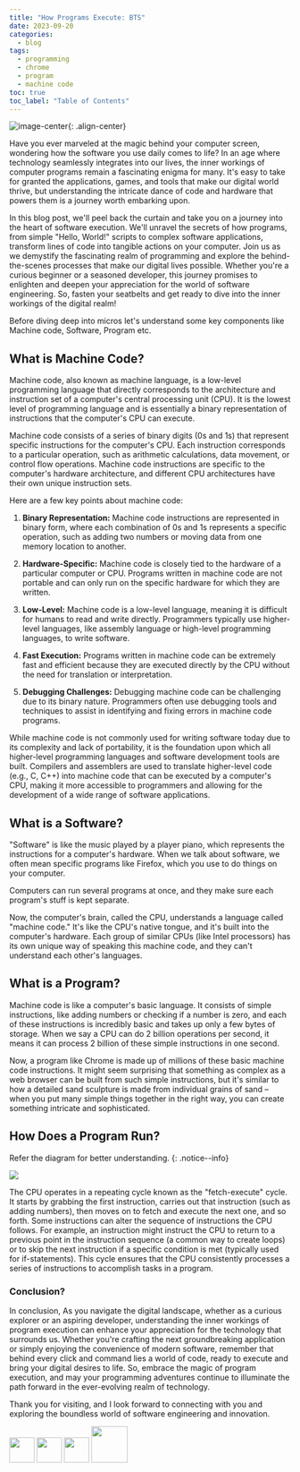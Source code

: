 ```yaml
---
title: "How Programs Execute: BTS"
date: 2023-09-20
categories:
  - blog
tags:
  - programming
  - chrome
  - program
  - machine code
toc: true
toc_label: "Table of Contents"
---
```


![image-center](/assets/how-program-executes/Computer-programmer.jpeg){: .align-center}

Have you ever marveled at the magic behind your computer screen, wondering how the software you use daily comes to life? In an age where technology seamlessly integrates into our lives, the inner workings of computer programs remain a fascinating enigma for many. It's easy to take for granted the applications, games, and tools that make our digital world thrive, but understanding the intricate dance of code and hardware that powers them is a journey worth embarking upon.

In this blog post, we'll peel back the curtain and take you on a journey into the heart of software execution. We'll unravel the secrets of how programs, from simple "Hello, World!" scripts to complex software applications, transform lines of code into tangible actions on your computer. Join us as we demystify the fascinating realm of programming and explore the behind-the-scenes processes that make our digital lives possible. Whether you're a curious beginner or a seasoned developer, this journey promises to enlighten and deepen your appreciation for the world of software engineering. So, fasten your seatbelts and get ready to dive into the inner workings of the digital realm!

Before diving deep into micros let's understand some key components like Machine code, Software, Program etc.

## What is Machine Code?

Machine code, also known as machine language, is a low-level programming language that directly corresponds to the architecture and instruction set of a computer's central processing unit (CPU). It is the lowest level of programming language and is essentially a binary representation of instructions that the computer's CPU can execute.

Machine code consists of a series of binary digits (0s and 1s) that represent specific instructions for the computer's CPU. Each instruction corresponds to a particular operation, such as arithmetic calculations, data movement, or control flow operations. Machine code instructions are specific to the computer's hardware architecture, and different CPU architectures have their own unique instruction sets.

Here are a few key points about machine code:

1. **Binary Representation:** Machine code instructions are represented in binary form, where each combination of 0s and 1s represents a specific operation, such as adding two numbers or moving data from one memory location to another.

2. **Hardware-Specific:** Machine code is closely tied to the hardware of a particular computer or CPU. Programs written in machine code are not portable and can only run on the specific hardware for which they are written.

3. **Low-Level:** Machine code is a low-level language, meaning it is difficult for humans to read and write directly. Programmers typically use higher-level languages, like assembly language or high-level programming languages, to write software.

4. **Fast Execution:** Programs written in machine code can be extremely fast and efficient because they are executed directly by the CPU without the need for translation or interpretation.

5. **Debugging Challenges:** Debugging machine code can be challenging due to its binary nature. Programmers often use debugging tools and techniques to assist in identifying and fixing errors in machine code programs.

While machine code is not commonly used for writing software today due to its complexity and lack of portability, it is the foundation upon which all higher-level programming languages and software development tools are built. Compilers and assemblers are used to translate higher-level code (e.g., C, C++) into machine code that can be executed by a computer's CPU, making it more accessible to programmers and allowing for the development of a wide range of software applications.

## What is a Software?

"Software" is like the music played by a player piano, which represents the instructions for a computer's hardware. When we talk about software, we often mean specific programs like Firefox, which you use to do things on your computer.

Computers can run several programs at once, and they make sure each program's stuff is kept separate.

Now, the computer's brain, called the CPU, understands a language called "machine code." It's like the CPU's native tongue, and it's built into the computer's hardware. Each group of similar CPUs (like Intel processors) has its own unique way of speaking this machine code, and they can't understand each other's languages.

## What is a Program?

Machine code is like a computer's basic language. It consists of simple instructions, like adding numbers or checking if a number is zero, and each of these instructions is incredibly basic and takes up only a few bytes of storage. When we say a CPU can do 2 billion operations per second, it means it can process 2 billion of these simple instructions in one second.

Now, a program like Chrome is made up of millions of these basic machine code instructions. It might seem surprising that something as complex as a web browser can be built from such simple instructions, but it's similar to how a detailed sand sculpture is made from individual grains of sand – when you put many simple things together in the right way, you can create something intricate and sophisticated.

## How Does a Program Run?

Refer the diagram for better understanding.
{: .notice--info}

![]({{site.url}}/assets/how-program-executes/program_executes.png)

The CPU operates in a repeating cycle known as the "fetch-execute" cycle. It starts by grabbing the first instruction, carries out that instruction (such as adding numbers), then moves on to fetch and execute the next one, and so forth. Some instructions can alter the sequence of instructions the CPU follows. For example, an instruction might instruct the CPU to return to a previous point in the instruction sequence (a common way to create loops) or to skip the next instruction if a specific condition is met (typically used for if-statements). This cycle ensures that the CPU consistently processes a series of instructions to accomplish tasks in a program.

### Conclusion?

In conclusion, As you navigate the digital landscape, whether as a curious explorer or an aspiring developer, understanding the inner workings of program execution can enhance your appreciation for the technology that surrounds us. Whether you're crafting the next groundbreaking application or simply enjoying the convenience of modern software, remember that behind every click and command lies a world of code, ready to execute and bring your digital desires to life. So, embrace the magic of program execution, and may your programming adventures continue to illuminate the path forward in the ever-evolving realm of technology.

Thank you for visiting, and I look forward to connecting with you and exploring the boundless world of software engineering and innovation.

[<img src="https://upload.wikimedia.org/wikipedia/commons/thumb/f/f8/LinkedIn_icon_circle.svg/1200px-LinkedIn_icon_circle.svg.png" width="45"/>](https://linkedin.com/in/praveensingh23)
[<img src="https://s18955.pcdn.co/wp-content/uploads/2018/02/github.png" width="45"/>](https://github.com/praveensinghrajput23)
[<img src="https://upload.wikimedia.org/wikipedia/commons/thumb/5/58/Instagram-Icon.png/1024px-Instagram-Icon.png" width="45"/>](https://instagram.com/praveensinghrajput23)
[<img src="https://encrypted-tbn0.gstatic.com/images?q=tbn:ANd9GcQYAFvsvvSz-ywpPupKs56YpRxW-C6OuOg8Jw&usqp=CAU" width="65"/>](https://twitter.com/_praveensingh23)
